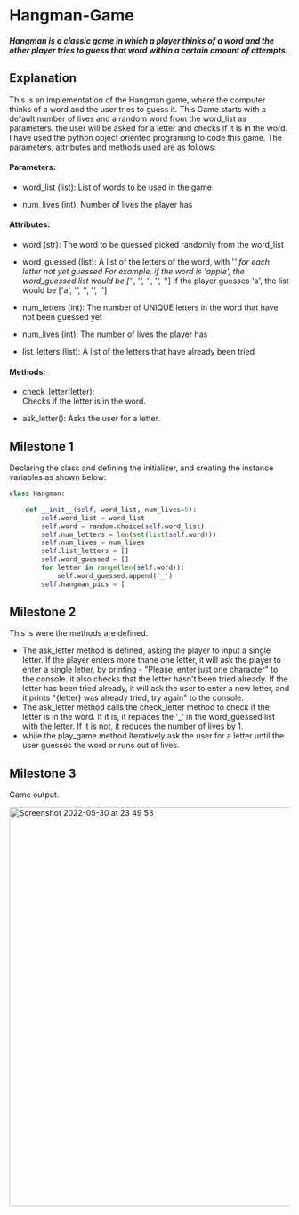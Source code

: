 # Hangman-Game
##### Hangman is a classic game in which a player thinks of a word and the other player tries to guess that word within a certain amount of attempts.

## Explanation

This is an implementation of the Hangman game, where the computer thinks of a word and the user tries to guess it.
This Game starts with a default number of lives and a random word from the word_list as parameters. the user will be asked for a letter and checks if it is in the word. I have used the python object oriented programing to code this game. The parameters, attributes and methods used are as follows:

#### Parameters:

   -  word_list (list):
        List of words to be used in the game
    
   - num_lives (int):
        Number of lives the player has
    
#### Attributes:

   - word (str):
        The word to be guessed picked randomly from the word_list
        
   - word_guessed (list):
        A list of the letters of the word, with '_' for each letter not yet guessed
        For example, if the word is 'apple', the word_guessed list would be ['_', '_', '_', '_', '_']
        If the player guesses 'a', the list would be ['a', '_', '_', '_', '_']
        
   - num_letters (int):
        The number of UNIQUE letters in the word that have not been guessed yet
        
   - num_lives (int):
        The number of lives the player has
        
   - list_letters (list):
        A list of the letters that have already been tried

 #### Methods:

   - check_letter(letter):    
        Checks if the letter is in the word.
        
   - ask_letter():
        Asks the user for a letter.

## Milestone 1
Declaring the class and defining the initializer, and creating the instance variables as shown below:
```python
class Hangman:

    def __init__(self, word_list, num_lives=5):
        self.word_list = word_list
        self.word = random.choice(self.word_list)
        self.num_letters = len(set(list(self.word)))
        self.num_lives = num_lives
        self.list_letters = []
        self.word_guessed = []
        for letter in range(len(self.word)):
            self.word_guessed.append('_')
        self.hangman_pics = [
```
## Milestone 2

This is were the methods are defined. 

- The ask_letter method is defined, asking the player to input a single letter. If the player enters more thane one letter, it will ask the player to enter a single letter, by printing - "Please, enter just one character" to the console. it also checks that the letter hasn't been tried already. If the letter has been tried already, it will ask the user to enter a new letter, and it prints "{letter} was already tried, try again" to the console. 
- The ask_letter method calls the check_letter method to check if the letter is in the word. If it is, it replaces the '_' in the word_guessed list with the letter. If it is not, it reduces the number of lives by 1. 
- while the play_game method Iteratively ask the user for a letter until the user guesses the word or runs out of lives.

## Milestone 3
Game output.

<img width="717" alt="Screenshot 2022-05-30 at 23 49 53" src="https://user-images.githubusercontent.com/78314396/171066701-0e3464f3-0b94-4c01-90c8-26da81ba1f06.png">
